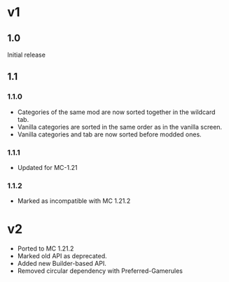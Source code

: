 # v1
## 1.0
Initial release

## 1.1
### 1.1.0
- Categories of the same mod are now sorted together in the wildcard tab.
- Vanilla categories are sorted in the same order as in the vanilla screen.
- Vanilla categories and tab are now sorted before modded ones.
### 1.1.1
- Updated for MC-1.21
### 1.1.2
- Marked as incompatible with MC 1.21.2


# v2
- Ported to MC 1.21.2
- Marked old API as deprecated.
- Added new Builder-based API.
- Removed circular dependency with Preferred-Gamerules
